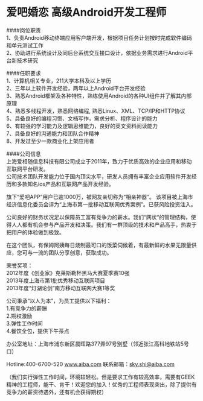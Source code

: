 爱吧婚恋 高级Android开发工程师
==========  
  
####岗位职责  
1、负责Android移动终端应用客户端开发，根据项目任务计划按时完成软件编码和单元测试工作  
2、协助进行系统设计及同后台系统交互接口设计，依据业务需求进行Android平台新技术研究  

####任职要求  
1、计算机相关专业，211大学本科及以上学历  
2、三年以上软件开发经验，两年以上Android平台开发经验  
3、熟悉Android框架及各种特性，熟练使用Android的各种UI组件并了解其内部原理  
4、熟悉多线程开发，熟悉网络编程, 熟悉Linux、XML、TCP/IP和HTTP协议  
5、具备良好的编程习惯、文档写作，需求分析、程序设计的能力  
6、有较强的学习能力及逻辑思维能力，良好的英文资料阅读能力  
7、具备良好的沟通能力和团队合作精神  
8、开发过至少一款商业化上架应用者  
  
####公司信息   
上海爱相随信息科技有限公司成立于2011年，致力于优质高效的企业应用和移动互联网平台研发。  
公司技术团队开发能力位于国内顶尖水平，研发人员拥有丰富企业应用软件开发经历和多款知名ios产品和互联网产品开发经验。  

旗下“爱吧APP”用户已逾1000万，被网友亲切称为“相亲神器”。 该项目被上海市经济信息化委员会评为“上海市第一批移动互联网优秀案例”。已获风险投资注入。  

公司良好的财务状况足以保障员工富有竞争力的薪水。我们“网状“的管理结构，使得人人都有机会参与产品开发和决策。我们有一群顶级的技术和产品高手，热衷于把用户的体验做到极致。
    
在这个团队，有保姆阿姨每日烧制最可口的饭菜伺候着，有最新鲜的水果无限量供应，您可与一流的团队分享创意，获取成功。  
 
荣誉奖项：  
2012年度《创业家》克莱斯勒杯黑马大赛夏季赛10强  
2013年度上海市第1批优秀移动互联网项目  
2013年度“灯湖论剑”南方移动互联网大赛1等奖  

公司秉承“以人为本”，为员工提供以下福利：  
1.有竞争力的薪酬  
2.期权激励  
3.弹性工作时间  
4.餐饮全包，提供下午茶点  
   
办公室地址：上海市浦东新区晨晖路377弄97号别墅（邻近张江高科地铁站5号口）  

Hotline:400-6700-520  www.aiba.com  联系邮箱：sky.shi@aiba.com  

（我们实行弹性工作时间，环境较轻松。但是要求工作有较高效率，需要有GEEK精神的工程师，能干、肯干！欢迎您的加入！优秀的工程师表现突出，除了提供有竞争力的薪资待遇外，还有机会获得期权）  

